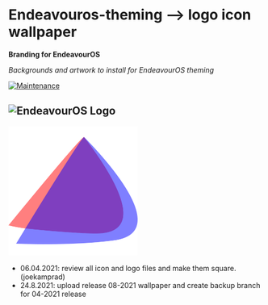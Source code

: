 # Endeavouros-theming --> logo icon wallpaper

**Branding for EndeavourOS**

*Backgrounds and artwork to install for EndeavourOS theming*

[![Maintenance](https://img.shields.io/maintenance/yes/2022.svg)]()

![EndeavourOS Logo](https://raw.githubusercontent.com/endeavouros-team/endeavouros-theming/master/endeavouros-logo.png "EndeavourOS Logo")
---
![EndeavourOS Logo](https://raw.githubusercontent.com/endeavouros-team/endeavouros-theming/master/endeavouros-icon.png "EndeavourOS Icon")

* 06.04.2021: review all icon and logo files and make them square. (joekamprad)
* 24.8.2021: upload release 08-2021 wallpaper and create backup branch for 04-2021 release
